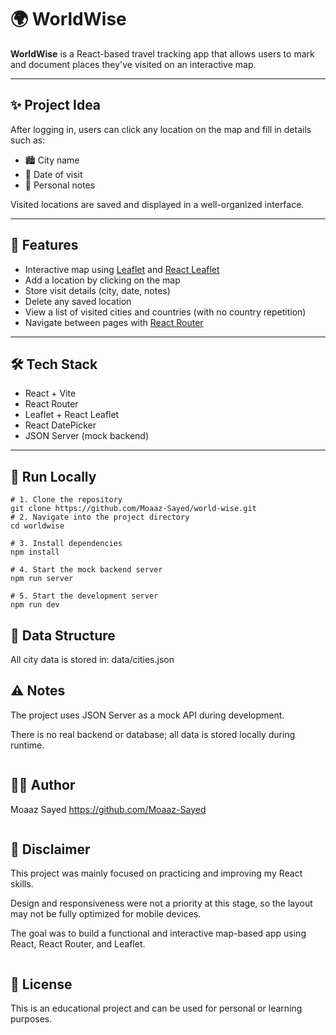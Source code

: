 # 🌍 WorldWise

**WorldWise** is a React-based travel tracking app that allows users to mark and document places they've visited on an interactive map.

---

## ✨ Project Idea

After logging in, users can click any location on the map and fill in details such as:

- 🏙️ City name  
- 📅 Date of visit  
- 📝 Personal notes

Visited locations are saved and displayed in a well-organized interface.

---

## 🧩 Features

- Interactive map using [Leaflet](https://leafletjs.com/) and [React Leaflet](https://react-leaflet.js.org/)
- Add a location by clicking on the map
- Store visit details (city, date, notes)
- Delete any saved location
- View a list of visited cities and countries (with no country repetition)
- Navigate between pages with [React Router](https://reactrouter.com/)

---

## 🛠️ Tech Stack

- React + Vite
- React Router
- Leaflet + React Leaflet
- React DatePicker
- JSON Server (mock backend)

---

## 🧪 Run Locally

```
# 1. Clone the repository
git clone https://github.com/Moaaz-Sayed/world-wise.git
# 2. Navigate into the project directory
cd worldwise

# 3. Install dependencies
npm install

# 4. Start the mock backend server
npm run server

# 5. Start the development server
npm run dev
```
## 📁 Data Structure
All city data is stored in:
data/cities.json

## ⚠️ Notes
The project uses JSON Server as a mock API during development.

There is no real backend or database; all data is stored locally during runtime.
```
```
## 🙋‍♂️ Author
Moaaz Sayed
https://github.com/Moaaz-Sayed
```
```
## 📌 Disclaimer

This project was mainly focused on practicing and improving my React skills.

Design and responsiveness were not a priority at this stage, so the layout may not be fully optimized for mobile devices.

The goal was to build a functional and interactive map-based app using React, React Router, and Leaflet.

```
```
## 📄 License
This is an educational project and can be used for personal or learning purposes. 
```

